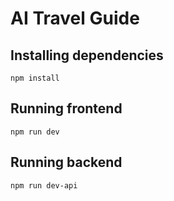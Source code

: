 # AI Travel Guide

## Installing dependencies

```
npm install
```

## Running frontend

```
npm run dev
```

## Running backend

```
npm run dev-api
```
